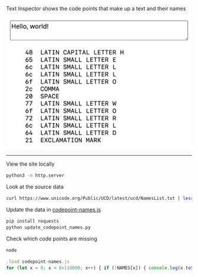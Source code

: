 Text Inspector shows the code points that make up a text and their names

![A screenshot showing the codepoints that make up the text "Hello, world!"](./screenshot.png)

---

View the site locally

``` sh
python3 -m http.server
```

Look at the source data

``` sh
curl https://www.unicode.org/Public/UCD/latest/ucd/NamesList.txt | less
```

Update the data in [codepoint-names.js](./codepoint-names.js)

``` sh
pip install requests
python update_codepoint_names.py
```

Check which code points are missing

``` sh
node
```

``` javascript
.load codepoint-names.js
for (let x = 0; x < 0x110000; x++) { if (!NAMES[x]) { console.log(x.toString(16)) } }
```

